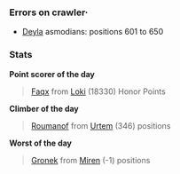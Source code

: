 ### Errors on crawler·
- [Deyla](/#/ranking/Deyla) asmodians: positions 601 to 650


### Stats

**Point scorer of the day**
>[Faqx](/#/character/Loki/484337) from [Loki](/#/ranking/Loki)  (18330) Honor Points


**Climber of the day**
>[Roumanof](/#/character/Urtem/992838) from [Urtem](/#/ranking/Urtem)  (346) positions


**Worst of the day**
>[Gronek](/#/character/Miren/1593) from [Miren](/#/ranking/Miren)  (-1) positions


